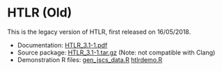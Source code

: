 # HTLR (Old)
This is the legacy version of HTLR, first released on 16/05/2018.

* Documentation: [HTLR_3.1-1.pdf](https://math.usask.ca/~longhai/software/BLRHL/HTLR_3.1-1.pdf)
* Source package: [HTLR_3.1-1.tar.gz](https://math.usask.ca/~longhai/software/BLRHL/HTLR_3.1-1.tar.gz)
(Note: not compatible with Clang) 
* Demonstration R files: [gen_jscs_data.R](https://math.usask.ca/~longhai/software/BLRHL/gen_jscs_data.R)
[htlrdemo.R](https://math.usask.ca/~longhai/software/BLRHL/htlrdemo0.r)
